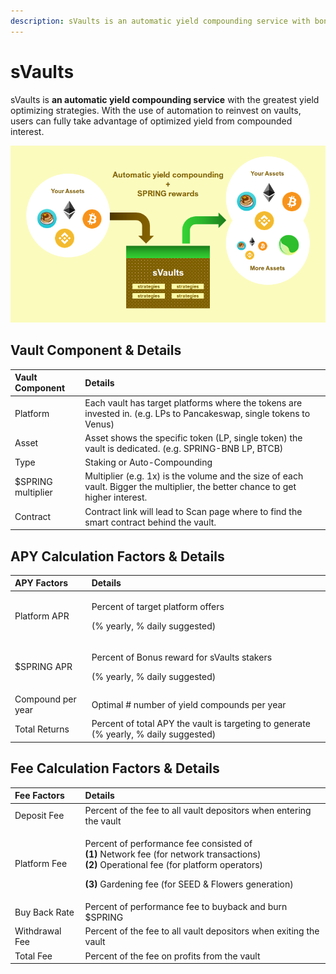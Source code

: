 ```yaml
---
description: sVaults is an automatic yield compounding service with bonus reward of $SPRING
---
```


# sVaults

sVaults is **an automatic yield compounding service** with the greatest yield optimizing strategies. With the use of automation to reinvest on vaults, users can fully take advantage of optimized yield from compounded interest.

![](../../.gitbook/assets/image%20%2854%29.png)

## **Vault Component & Details**

| Vault Component | Details |
| :--- | :--- |
| Platform | Each vault has target platforms where the tokens are invested in. \(e.g. LPs to Pancakeswap, single tokens to Venus\) |
| Asset | Asset shows the specific token \(LP, single token\) the vault is dedicated. \(e.g. SPRING-BNB LP, BTCB\) |
| Type | Staking or Auto-Compounding |
| $SPRING multiplier | Multiplier \(e.g. 1x\) is the volume and the size of each vault. Bigger the multiplier, the better chance to get higher interest. |
| Contract | Contract link will lead to Scan page where to find the smart contract behind the vault. |

## APY Calculation Factors & Details

<table>
  <thead>
    <tr>
      <th style="text-align:left">APY Factors</th>
      <th style="text-align:left">Details</th>
    </tr>
  </thead>
  <tbody>
    <tr>
      <td style="text-align:left">Platform APR</td>
      <td style="text-align:left">
        <p>Percent of target platform offers</p>
        <p>(% yearly, % daily suggested)</p>
      </td>
    </tr>
    <tr>
      <td style="text-align:left">$SPRING APR</td>
      <td style="text-align:left">
        <p>Percent of Bonus reward for sVaults stakers</p>
        <p>(% yearly, % daily suggested)</p>
      </td>
    </tr>
    <tr>
      <td style="text-align:left">Compound per year</td>
      <td style="text-align:left">Optimal # number of yield compounds per year</td>
    </tr>
    <tr>
      <td style="text-align:left">Total Returns</td>
      <td style="text-align:left">Percent of total APY the vault is targeting to generate (% yearly, % daily
        suggested)</td>
    </tr>
  </tbody>
</table>

## Fee Calculation Factors & Details

<table>
  <thead>
    <tr>
      <th style="text-align:left">Fee Factors</th>
      <th style="text-align:left">Details</th>
    </tr>
  </thead>
  <tbody>
    <tr>
      <td style="text-align:left">Deposit Fee</td>
      <td style="text-align:left">Percent of the fee to all vault depositors when entering the vault</td>
    </tr>
    <tr>
      <td style="text-align:left">Platform Fee</td>
      <td style="text-align:left">
        <p>Percent of performance fee consisted of
          <br /><b>(1)</b> Network fee (for network transactions)
          <br /><b>(2)</b> Operational fee (for platform operators)</p>
        <p><b>(3)</b> Gardening fee (for SEED &amp; Flowers generation)</p>
      </td>
    </tr>
    <tr>
      <td style="text-align:left">Buy Back Rate</td>
      <td style="text-align:left">Percent of performance fee to buyback and burn $SPRING</td>
    </tr>
    <tr>
      <td style="text-align:left">Withdrawal Fee</td>
      <td style="text-align:left">Percent of the fee to all vault depositors when exiting the vault</td>
    </tr>
    <tr>
      <td style="text-align:left">Total Fee</td>
      <td style="text-align:left">Percent of the fee on profits from the vault</td>
    </tr>
  </tbody>
</table>

